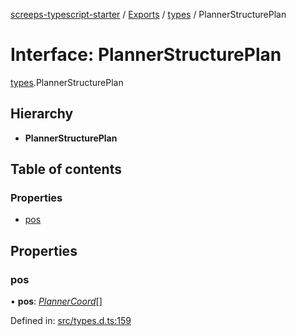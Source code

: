 [screeps-typescript-starter](../README.md) / [Exports](../modules.md) / [types](../modules/types.md) / PlannerStructurePlan

# Interface: PlannerStructurePlan

[types](../modules/types.md).PlannerStructurePlan

## Hierarchy

* **PlannerStructurePlan**

## Table of contents

### Properties

- [pos](types.plannerstructureplan.md#pos)

## Properties

### pos

• **pos**: [*PlannerCoord*](types.plannercoord.md)[]

Defined in: [src/types.d.ts:159](https://github.com/Baelyk/screeps/blob/9bfed96/src/types.d.ts#L159)
